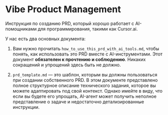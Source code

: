 
# Vibe Product Management

Инструкция по созданию PRD, который хорошо работает с AI-помощниками для программирования, такими как Cursor.ai.

У нас есть два основных документа:

1. Вам нужно прочитать `how_to_use_this_prd_with_ai_tools.md`, чтобы понять, как использовать это PRD вместе с AI-инструментами. Этот документ **обязателен к прочтению и соблюдению**. Никаких сокращений и упрощений здесь быть не должно.

2. `prd_template.md` — это шаблон, которым вы должны пользоваться при создании собственного PRD. В этом документе представлено полное структурное описание технического задания, которое вы можете адаптировать под свой контекст. Однако имейте в виду, что если вы будете его упрощать, AI-агент может получить неполное представление о задаче и недостаточно детализированные инструкции.
